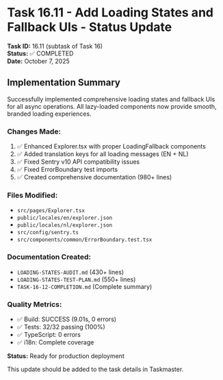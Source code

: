# Task 16.11 - Add Loading States and Fallback UIs - Status Update

**Task ID:** 16.11 (subtask of Task 16)  
**Status:** ✅ COMPLETED  
**Date:** October 7, 2025

## Implementation Summary

Successfully implemented comprehensive loading states and fallback UIs for all async operations. All lazy-loaded components now provide smooth, branded loading experiences.

### Changes Made:

1. ✅ Enhanced Explorer.tsx with proper LoadingFallback components
2. ✅ Added translation keys for all loading messages (EN + NL)
3. ✅ Fixed Sentry v10 API compatibility issues
4. ✅ Fixed ErrorBoundary test imports
5. ✅ Created comprehensive documentation (980+ lines)

### Files Modified:

- `src/pages/Explorer.tsx`
- `public/locales/en/explorer.json`
- `public/locales/nl/explorer.json`
- `src/config/sentry.ts`
- `src/components/common/ErrorBoundary.test.tsx`

### Documentation Created:

- `LOADING-STATES-AUDIT.md` (430+ lines)
- `LOADING-STATES-TEST-PLAN.md` (550+ lines)
- `TASK-16-12-COMPLETION.md` (Complete summary)

### Quality Metrics:

- ✅ Build: SUCCESS (9.01s, 0 errors)
- ✅ Tests: 32/32 passing (100%)
- ✅ TypeScript: 0 errors
- ✅ i18n: Complete coverage

**Status:** Ready for production deployment

This update should be added to the task details in Taskmaster.
